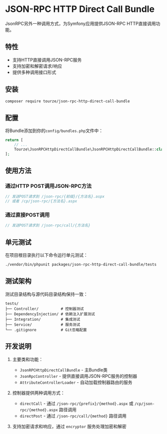 # JSON-RPC HTTP Direct Call Bundle

JsonRPC另外一种调用方式，为Symfony应用提供JSON-RPC HTTP直接调用功能。

## 特性

- 支持HTTP直接调用JSON-RPC服务
- 支持加密和解密请求/响应
- 提供多种调用接口形式

## 安装

```bash
composer require tourze/json-rpc-http-direct-call-bundle
```

## 配置

将Bundle添加到你的`config/bundles.php`文件中：

```php
return [
    // ...
    Tourze\JsonRPCHttpDirectCallBundle\JsonRPCHttpDirectCallBundle::class => ['all' => true],
];
```

## 使用方法

### 通过HTTP POST调用JSON-RPC方法

```php
// 发送POST请求到 /json-rpc/{前缀}/{方法名}.aspx
// 或者 /cp/json-rpc/{方法名}.aspx
```

### 通过直接POST调用

```php
// 发送POST请求到 /json-rpc/call/{方法名}
```

## 单元测试

在项目根目录执行以下命令运行单元测试：

```bash
./vendor/bin/phpunit packages/json-rpc-http-direct-call-bundle/tests
```

## 测试架构

测试目录结构与源代码目录结构保持一致：

```
tests/
├── Controller/          # 控制器测试
├── DependencyInjection/ # 依赖注入扩展测试
├── Integration/         # 集成测试
├── Service/             # 服务测试
└── .gitignore           # Git忽略配置
```

## 开发说明

1. 主要类和功能：
   - `JsonRPCHttpDirectCallBundle` - 主Bundle类
   - `JsonRpcController` - 提供直接调用JSON-RPC服务的控制器
   - `AttributeControllerLoader` - 自动加载控制器路由的服务

2. 控制器提供两种调用方式：
   - `directCall` - 通过 `/json-rpc/{prefix}/{method}.aspx` 或 `/cp/json-rpc/{method}.aspx` 路径调用
   - `directPost` - 通过 `/json-rpc/call/{method}` 路径调用

3. 支持加密请求和响应，通过 `encryptor` 服务处理加密和解密
